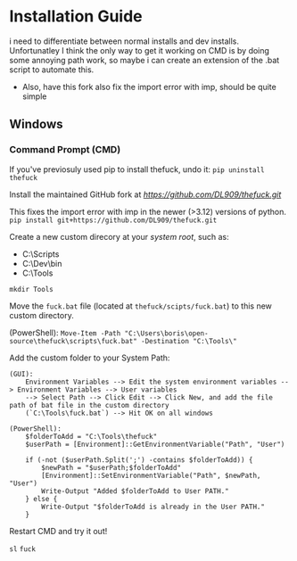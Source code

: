 # Installation Guide
i need to differentiate between normal installs and dev installs. Unfortunatley I think the only way to get it working on CMD is by doing some annoying path work, so maybe i can create an extension of the .bat script to automate this.
-   Also, have this fork also fix the import error with imp, should be quite simple



## Windows

### Command Prompt (CMD)

If you've previosuly used pip to install thefuck, undo it:
`pip uninstall thefuck`


Install the maintained GitHub fork at *https://github.com/DL909/thefuck.git*

This fixes the import error with imp in the newer (>3.12) versions of python.
`pip install git+https://github.com/DL909/thefuck.git`

Create a new custom direcory at your *system root*, such as:
-   C:\Scripts
-   C:\Dev\bin
-   C:\Tools

`mkdir Tools`


Move the `fuck.bat` file (located at `thefuck/scipts/fuck.bat`) to this new custom directory.

(PowerShell):
`Move-Item -Path "C:\Users\boris\open-source\thefuck\scripts\fuck.bat" -Destination "C:\Tools\"`


Add the custom folder to your System Path:

    (GUI): 
        Environment Variables --> Edit the system environment variables --> Environment Variables --> User variables
        --> Select Path --> Click Edit --> Click New, and add the file path of bat file in the custom directory 
        (`C:\Tools\fuck.bat`) --> Hit OK on all windows

    (PowerShell):
        $folderToAdd = "C:\Tools\thefuck"
        $userPath = [Environment]::GetEnvironmentVariable("Path", "User")

        if (-not ($userPath.Split(';') -contains $folderToAdd)) {
            $newPath = "$userPath;$folderToAdd"
            [Environment]::SetEnvironmentVariable("Path", $newPath, "User")
            Write-Output "Added $folderToAdd to User PATH."
        } else {
            Write-Output "$folderToAdd is already in the User PATH."
        }


Restart CMD and try it out!

`sl`
`fuck`

